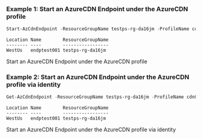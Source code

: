 ### Example 1: Start an AzureCDN Endpoint under the AzureCDN profile
```powershell
Start-AzCdnEndpoint -ResourceGroupName testps-rg-da16jm -ProfileName cdn001 -Name endptest001
```

```output
Location Name        ResourceGroupName
-------- ----        -----------------
WestUs   endptest001 testps-rg-da16jm
```

Start an AzureCDN Endpoint under the AzureCDN profile


### Example 2: Start an AzureCDN Endpoint under the AzureCDN profile via identity
```powershell
Get-AzCdnEndpoint -ResourceGroupName testps-rg-da16jm -ProfileName cdn001 -Name endptest001 | Start-AzCdnEndpoint
```

```output
Location Name        ResourceGroupName
-------- ----        -----------------
WestUs   endptest001 testps-rg-da16jm
```

Start an AzureCDN Endpoint under the AzureCDN profile via identity